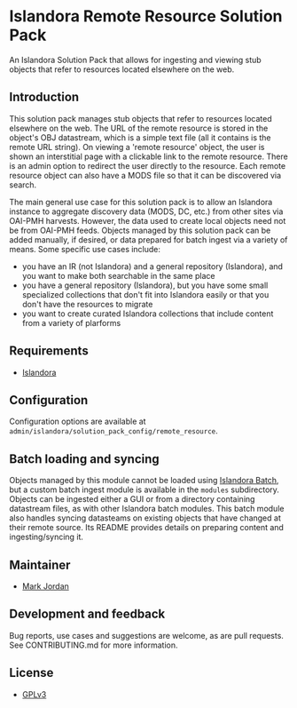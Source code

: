 # Islandora Remote Resource Solution Pack

An Islandora Solution Pack that allows for ingesting and viewing stub objects that refer to resources located elsewhere on the web.

## Introduction

This solution pack manages stub objects that refer to resources located elsewhere on the web. The URL of the remote resource is stored in the object's OBJ datastream, which is a simple text file (all it contains is the remote URL string). On viewing a 'remote resource' object, the user is shown an interstitial page with a clickable link to the remote resource. There is an admin option to redirect the user directly to the resource. Each remote resource object can also have a MODS file so that it can be discovered via search.

The main general use case for this solution pack is to allow an Islandora instance to aggregate discovery data (MODS, DC, etc.) from other sites via OAI-PMH harvests. However, the data used to create local objects need not be from OAI-PMH feeds. Objects managed by this solution pack can be added manually, if desired, or data prepared for batch ingest via a variety of means. Some specific use cases include:

* you have an IR (not Islandora) and a general repository (Islandora), and you want to make both searchable in the same place
* you have a general repository (Islandora), but you have some small specialized collections that don't fit into Islandora easily or that you don't have the resources to migrate
* you want to create curated Islandora collections that include content from a variety of plarforms

## Requirements

* [Islandora](https://github.com/Islandora/islandora)

## Configuration

Configuration options are available at `admin/islandora/solution_pack_config/remote_resource`.

## Batch loading and syncing

Objects managed by this module cannot be loaded using [Islandora Batch](https://github.com/Islandora/islandora_batch), but a custom batch ingest module is available in the `modules` subdirectory. Objects can be ingested either a GUI or from a directory containing datastream files, as with other Islandora batch modules. This batch module also handles syncing datasteams on existing objects that have changed at their remote source. Its README provides details on preparing content and ingesting/syncing it.

## Maintainer

* [Mark Jordan](https://github.com/mjordan)

## Development and feedback

Bug reports, use cases and suggestions are welcome, as are pull requests. See CONTRIBUTING.md for more information.

## License

* [GPLv3](http://www.gnu.org/licenses/gpl-3.0.txt)
